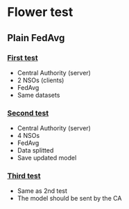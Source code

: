 # Flower test

## Plain FedAvg

### [First test](1-plain-avg/README.md)
- Central Authority (server)
- 2 NSOs (clients)
- FedAvg
- Same datasets

### [Second test](2-four-clients/README.md)
- Central Authority (server)
- 4 NSOs
- FedAvg
- Data splitted
- Save updated model

### [Third test](../3-central-model/README.md)
- Same as 2nd test
- The model should be sent by the CA





